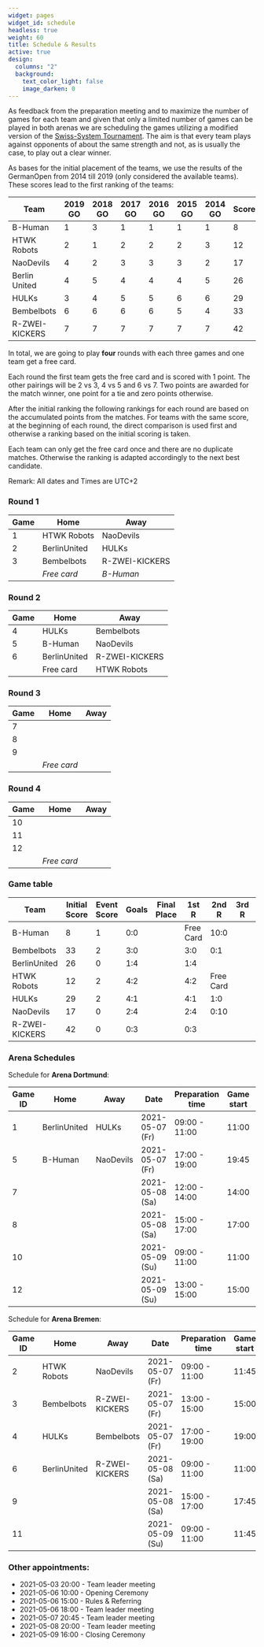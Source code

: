 ```yaml
---
widget: pages
widget_id: schedule
headless: true
weight: 60
title: Schedule & Results
active: true
design:
  columns: "2"
  background:
    text_color_light: false
    image_darken: 0
---
```

As feedback from the preparation meeting and to maximize the number of games for each team and given that only a limited number of games can be played in both arenas we are scheduling the games utilizing a modified version of the [Swiss-System Tournament](https://en.wikipedia.org/wiki/Swiss-system_tournament). The aim is that every team plays against opponents of about the same strength and not, as is usually the case, to play out a clear winner.

As bases for the initial placement of the teams, we use the results of the GermanOpen from 2014 till 2019 (only considered the available teams). These scores lead to the first ranking of the teams:

| Team           | 2019 GO | 2018 GO | 2017 GO | 2016 GO | 2015 GO | 2014 GO | Score |
| -------------- | ------- | ------- | ------- | ------- | ------- | ------- | ----- |
| B-Human        | 1       | 3       | 1       | 1       | 1       | 1       | 8     |
| HTWK Robots    | 2       | 1       | 2       | 2       | 2       | 3       | 12    |
| NaoDevils      | 4       | 2       | 3       | 3       | 3       | 2       | 17    |
| Berlin United  | 4       | 5       | 4       | 4       | 4       | 5       | 26    |
| HULKs          | 3       | 4       | 5       | 5       | 6       | 6       | 29    |
| Bembelbots     | 6       | 6       | 6       | 6       | 5       | 4       | 33    |
| R-ZWEI-KICKERS | 7       | 7       | 7       | 7       | 7       | 7       | 42    |

In total, we are going to play **four** rounds with each three games and one team get a free card.

Each round the first team gets the free card and is scored with 1 point. The other pairings will be 2 vs 3, 4 vs 5 and 6 vs 7. Two points are awarded for the match winner, one point for a tie and zero points otherwise. 

After the initial ranking the following rankings for each round are based on the accumulated points from the matches. For teams with the same score, at the beginning of each round, the direct comparison is used first and otherwise a ranking based on the initial scoring is taken. 

Each team can only get the free card once and there are no duplicate matches. Otherwise the ranking is adapted accordingly to the next best candidate.

Remark: All dates and Times are UTC+2

### Round 1

| Game | Home         | Away           |
| ---- | ------------ | -------------- |
| 1    | HTWK Robots  | NaoDevils      |
| 2    | BerlinUnited | HULKs          |
| 3    | Bembelbots   | R-ZWEI-KICKERS |
|      | *Free card*  | *B-Human*      |

### Round 2

| Game | Home         | Away           |
|------|--------------|----------------|
| 4    | HULKs        | Bembelbots     |
| 5    | B-Human      | NaoDevils      |
| 6    | BerlinUnited | R-ZWEI-KICKERS |
|      | Free card    | HTWK Robots    |

### Round 3

| Game | Home        | Away |
| ---- | ----------- | ---- |
| 7    |             |      |
| 8    |             |      |
| 9    |             |      |
|      | *Free card* |      |

### Round 4

| Game | Home        | Away |
| ---- | ----------- | ---- |
| 10   |             |      |
| 11   |             |      |
| 12   |             |      |
|      | *Free card* |      |

### Game table

| Team           | Initial Score | Event Score | Goals | Final Place | 1st R     | 2nd R     | 3rd R | 4th R |
|----------------|---------------|-------------|-------|-------------|-----------|-----------|-------|-------|
| B-Human        | 8             | 1           | 0:0   |             | Free Card |  10:0         |       |       |
| Bembelbots     | 33            | 2           | 3:0   |             | 3:0       |   0:1       |       |       |
| BerlinUnited   | 26            | 0           | 1:4   |             | 1:4       |           |       |       |
| HTWK Robots    | 12            | 2           | 4:2   |             | 4:2       | Free Card |       |       |
| HULKs          | 29            | 2           | 4:1   |             | 4:1       |   1:0        |       |       |
| NaoDevils      | 17            | 0           | 2:4   |             | 2:4       |   0:10        |       |       |
| R-ZWEI-KICKERS | 42            | 0           | 0:3   |             | 0:3       |           |       |       |

### Arena Schedules

Schedule for **Arena Dortmund**:

| Game ID | Home         | Away      | Date            | Preparation time | Game start | Result |
|---------|--------------|-----------|-----------------|------------------|------------|--------|
| 1       | BerlinUnited | HULKs     | 2021-05-07 (Fr) | 09:00 - 11:00    | 11:00      | 1:4    |
| 5       | B-Human      | NaoDevils | 2021-05-07 (Fr) | 17:00 - 19:00    | 19:45      |  10:0      |
| 7       |              |           | 2021-05-08 (Sa) | 12:00 - 14:00    | 14:00      |        |
| 8       |              |           | 2021-05-08 (Sa) | 15:00 - 17:00    | 17:00      |        |
| 10      |              |           | 2021-05-09 (Su) | 09:00 - 11:00    | 11:00      |        |
| 12      |              |           | 2021-05-09 (Su) | 13:00 - 15:00    | 15:00      |        |

Schedule for **Arena Bremen**:

| Game ID | Home         | Away           | Date            | Preparation time | Game start | Result |
|---------|--------------|----------------|-----------------|------------------|------------|--------|
| 2       | HTWK Robots  | NaoDevils      | 2021-05-07 (Fr) | 09:00 - 11:00    | 11:45      | 4:2    |
| 3       | Bembelbots   | R-ZWEI-KICKERS | 2021-05-07 (Fr) | 13:00 - 15:00    | 15:00      | 3:0    |
| 4       | HULKs        | Bembelbots     | 2021-05-07 (Fr) | 17:00 - 19:00    | 19:00      |  1:0      |
| 6       | BerlinUnited | R-ZWEI-KICKERS | 2021-05-08 (Sa) | 09:00 - 11:00    | 11:00      |        |
| 9       |              |                | 2021-05-08 (Sa) | 15:00 - 17:00    | 17:45      |        |
| 11      |              |                | 2021-05-09 (Su) | 09:00 - 11:00    | 11:45      |        |

### Other appointments:

* 2021-05-03 20:00 - Team leader meeting
* 2021-05-06 10:00 - Opening Ceremony
* 2021-05-06 15:00 - Rules & Referring
* 2021-05-06 18:00 - Team leader meeting
* 2021-05-07 20:45 - Team leader meeting
* 2021-05-08 20:00 - Team leader meeting
* 2021-05-09 16:00 - Closing Ceremony